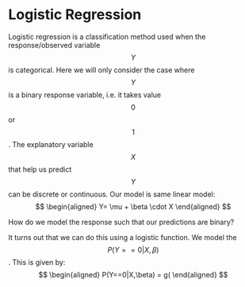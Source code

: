 # Logistic Regression

Logistic regression is a classification method used when the response/observed variable $$Y$$ is categorical. Here we will only consider the case where $$Y$$ is a binary response variable, i.e. it takes value $$0$$ or $$1$$. The explanatory variable $$X$$ that help us predict $$Y$$ can be discrete or continuous. Our model is same linear model:
$$
\begin{aligned}
Y= \mu + \beta \cdot X
\end{aligned}
$$

How do we model the response such that our predictions are binary?

It turns out that we can do this using a logistic function. We model the $$P(Y==0|X,\beta)$$. This is given by:
$$
\begin{aligned}
P(Y==0|X,\beta) = g(
\end{aligned}
$$